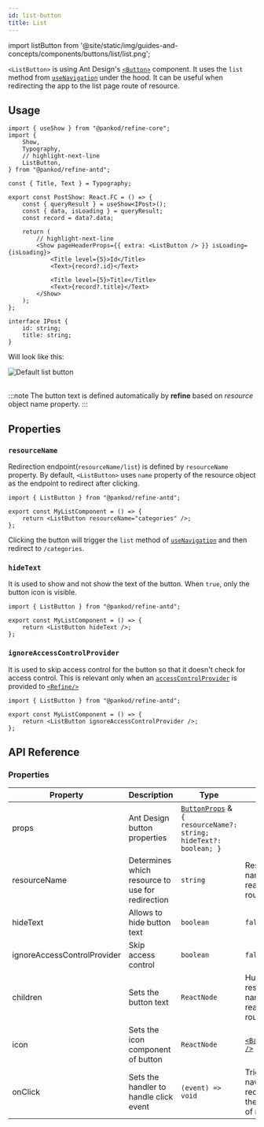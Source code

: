 ```yaml
---
id: list-button
title: List
---
```


import listButton from '@site/static/img/guides-and-concepts/components/buttons/list/list.png';

`<ListButton>` is using Ant Design's [`<Button>`](https://ant.design/components/button/) component. It uses the `list` method from [`useNavigation`](api-references/hooks/navigation/useNavigation.md) under the hood. It can be useful when redirecting the app to the list page route of resource.

## Usage

```tsx
import { useShow } from "@pankod/refine-core";
import {
    Show,
    Typography,
    // highlight-next-line
    ListButton,
} from "@pankod/refine-antd";

const { Title, Text } = Typography;

export const PostShow: React.FC = () => {
    const { queryResult } = useShow<IPost>();
    const { data, isLoading } = queryResult;
    const record = data?.data;

    return (
        // highlight-next-line
        <Show pageHeaderProps={{ extra: <ListButton /> }} isLoading={isLoading}>
            <Title level={5}>Id</Title>
            <Text>{record?.id}</Text>

            <Title level={5}>Title</Title>
            <Text>{record?.title}</Text>
        </Show>
    );
};

interface IPost {
    id: string;
    title: string;
}
```

Will look like this:

<div class="img-container">
    <div class="window">
        <div class="control red"></div>
        <div class="control orange"></div>
        <div class="control green"></div>
    </div>
    <img src={listButton} alt="Default list button" />
</div>
<br/>

:::note
The button text is defined automatically by **refine** based on _resource_ object name property.
:::

## Properties

### `resourceName`

Redirection endpoint(`resourceName/list`) is defined by `resourceName` property. By default, `<ListButton>` uses `name` property of the resource object as the endpoint to redirect after clicking.

```tsx 
import { ListButton } from "@pankod/refine-antd";

export const MyListComponent = () => {
    return <ListButton resourceName="categories" />;
};
```

Clicking the button will trigger the `list` method of [`useNavigation`](api-references/hooks/navigation/useNavigation.md) and then redirect to `/categories`.

### `hideText`

It is used to show and not show the text of the button. When `true`, only the button icon is visible.

```tsx 
import { ListButton } from "@pankod/refine-antd";

export const MyListComponent = () => {
    return <ListButton hideText />;
};
```

### `ignoreAccessControlProvider`

It is used to skip access control for the button so that it doesn't check for access control. This is relevant only when an [`accessControlProvider`](/api-references/providers/accessControl-provider.md) is provided to [`<Refine/>`](/api-references/components/refine-config.md)

```tsx 
import { ListButton } from "@pankod/refine-antd";

export const MyListComponent = () => {
    return <ListButton ignoreAccessControlProvider />;
};
```

## API Reference

### Properties

| Property                    | Description                                      | Type                                                                                                          | Default                                                          |
| --------------------------- | ------------------------------------------------ | ------------------------------------------------------------------------------------------------------------- | ---------------------------------------------------------------- |
| props                       | Ant Design button properties                     | [`ButtonProps`](https://ant.design/components/button/#API) & `{ resourceName?: string; hideText?: boolean; }` |                                                                  |
| resourceName                | Determines which resource to use for redirection | `string`                                                                                                      | Resource name that it reads from route                           |
| hideText                    | Allows to hide button text                       | `boolean`                                                                                                     | `false`                                                          |
| ignoreAccessControlProvider | Skip access control                              | `boolean`                                                                                                     | `false`                                                          |
| children                    | Sets the button text                             | `ReactNode`                                                                                                   | Humanized resource name that it reads from route                 |
| icon                        | Sets the icon component of button                | `ReactNode`                                                                                                   | [`<BarsOutlined />`](https://ant.design/components/icon/)        |
| onClick                     | Sets the handler to handle click event           | `(event) => void`                                                                                             | Triggers navigation for redirection to the list page of resource |
